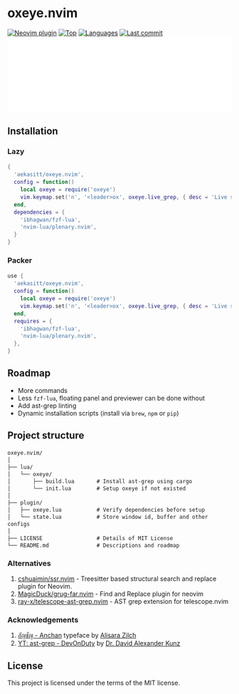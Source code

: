 # oxeye.nvim

[![Neovim plugin](https://img.shields.io/badge/neovim-plugin-57A143?logo=neovim)](https://neovim.io)
[![Top](https://img.shields.io/github/languages/top/aekasitt/oxeye.nvim)](https://github.com/aekasitt/oxeye.nvim)
[![Languages](https://img.shields.io/github/languages/count/aekasitt/oxeye.nvim)](https://github.com/aekasitt/oxeye.nvim)
[![Last commit](https://img.shields.io/github/last-commit/aekasitt/oxeye.nvim/master)](https://github.com/aekasitt/oxeye.nvim)
![Oxeye Banner](static/oxeye-banner.svg)

## Installation

### Lazy

```lua
{
  'aekasitt/oxeye.nvim',
  config = function()
    local oxeye = require('oxeye')
    vim.keymap.set('n', '<leader>ox', oxeye.live_grep, { desc = 'Live structural search' })
  end,
  dependencies = {
    'ibhagwan/fzf-lua',
    'nvim-lua/plenary.nvim',
  }
}
```

### Packer

```lua
use {
  'aekasitt/oxeye.nvim',
  config = function()
    local oxeye = require('oxeye')
    vim.keymap.set('n', '<leader>ox', oxeye.live_grep, { desc = 'Live structural search' })
  end,
  requires = {
    'ibhagwan/fzf-lua',
    'nvim-lua/plenary.nvim',
  },
}
```

## Roadmap

* More commands
* Less `fzf-lua`, floating panel and previewer can be done without
* Add ast-grep linting
* Dynamic installation scripts (install via `brew`, `npm` or `pip`)

## Project structure

```
oxeye.nvim/
│
├── lua/
│   └── oxeye/
│       ├── build.lua       # Install ast-grep using cargo
│       └── init.lua        # Setup oxeye if not existed
│
├── plugin/
│   ├── oxeye.lua           # Verify dependencies before setup
│   └── state.lua           # Store window id, buffer and other configs
│
├── LICENSE                 # Details of MIT License
└── README.md               # Descriptions and roadmap
```

### Alternatives

1. [cshuaimin/ssr.nvim](https://github.com/cshuaimin/ssr.nvim) - Treesitter based structural search and replace plugin for Neovim.
2. [MagicDuck/grug-far.nvim](https://github.com/MagicDuck/grug-far.nvim) - Find and Replace plugin for neovim
3. [ray-x/telescope-ast-grep.nvim](https://github.com/ray-x/telescope-ast-grep.nvim) - AST grep extension for telescope.nvim

### Acknowledgements

1. [อัญชัญ - Anchan](https://www.f0nt.com/release/anchan/) typeface by [Alisara Zilch](https://www.f0nt.com/author/zilch/)
2. [YT: ast-grep - DevOnDuty](https://youtu.be/HnlqPwTMEVc)
  by [Dr. David Alexander Kunz](https://github.com/David-Kunz)

## License

This project is licensed under the terms of the MIT license.
